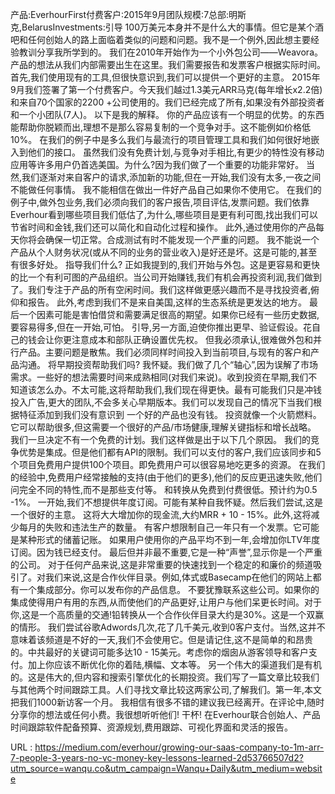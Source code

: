 产品:EverhourFirst付费客户:2015年9月团队规模:7总部:明斯克,BelarusInvestments:引导 
 100万美元本身并不是什么大的事情。但它是某个酒吧和任何创始人的路上面临着类似的问题和问题。我不是一个例外,因此想主要经验教训分享我所学到的。 
 我们在2010年开始作为一个小外包公司——Weavora。产品的想法从我们内部需要出生在这里。我们需要报告和发票客户根据实际时间。首先,我们使用现有的工具,但很快意识到,我们可以提供一个更好的主意。 
 2015年9月我们签署了第一个付费客户。今天我们越过1.3美元ARR马克(每年增长x2.2倍)和来自70个国家的2200 +公司使用的。我们已经完成了所有,如果没有外部投资者和一个小团队(7人)。 
 以下是我的解释。 
 你的产品应该有一个明显的优势。的东西能帮助你脱颖而出,理想不是那么容易复制的一个竞争对手。这不能例如价格低10%。 
 在我们的例子中是多么我们与最流行的项目管理工具和我们如何很好地嵌入到他们的接口。 
 虽然我们没有免费计划,与竞争对手相比,有更少的特性没有移动应用等许多用户仍首选美国。为什么?因为我们做了一个重要的功能非常好。 
 当然,我们逐渐对来自客户的请求,添加新的功能,但在一开始,我们没有太多,一夜之间不能做任何事情。 
 我不能相信在做出一件好产品自己如果你不使用它。 
 在我们的例子中,做外包业务,我们必须向我们的客户报告,项目评估,发票问题。我们依靠Everhour看到哪些项目我们低估了,为什么,哪些项目是更有利可图,找出我们可以节省时间和金钱,我们还可以简化和自动化过程和操作。 
 此外,通过使用你的产品每天你将会确保一切正常。合成测试有时不能发现一个严重的问题。 
 我不能说一个产品从个人财务状况(或从不同的业务的营业收入)是好还是坏。这是可能的,甚至有很多好处。 
 指导我们什么? 
 正如我提到的,我们开始与外包。这是更容易和更快的比一个有利可图的产品组织。当公司开始赚钱,我们有机会再投资利润,我们做到了。我们专注于产品的所有空闲时间。我们这样做更感兴趣而不是寻找投资者,俯仰和报告。 
 此外,考虑到我们不是来自美国,这样的生态系统是更发达的地方。 
 最后一个因素可能是害怕借贷和需要满足很高的期望。如果你已经有一些历史数据,要容易得多,但在一开始,可怕。 
 引导,另一方面,迫使你推出更早、验证假设。花自己的钱会让你更注意成本和部队正确设置优先权。 
 但我必须承认,很难做外包和并行产品。主要问题是散焦。我们必须同样时间投入到当前项目,与现有的客户和产品沟通。 
 将早期投资帮助我们吗? 
 我怀疑。我们做了几个“轴心”,因为误解了市场需求。一些好的想法需要时间来成熟相同(对我们来说)。收到投资在早期,我们不知道该怎么办。不太可能,这将帮助我们,我们现在得更快。最有可能我们只是冲钱投入广告,更大的团队,不会多关心早期版本。我们可以发现自己的情况下当我们根据特征添加到我们没有意识到 
 一个好的产品也没有钱。 
 投资就像一个火箭燃料。它可以帮助很多,但这需要一个很好的产品/市场健康,理解关键指标和增长战略。 
 我们一旦决定不有一个免费的计划。我们这样做是出于以下几个原因。 
 我们的竞争优势是集成。但是他们都有API的限制。我们可以支付的客户,我们应该同步和5个项目免费用户提供100个项目。即免费用户可以很容易地吃更多的资源。 
 在我们的经验中,免费用户经常接触的支持(由于他们的更多),他们的反应更迅速失败,他们问完全不同的特性,而不是那些支付等。 
 和转换从免费到付费很低。预计约为0.5 -1%。 
 一开始,我们不想提供年度订阅。可能有某种自我怀疑。然后我们尝试,这是一个很好的主意。 
 这将大大增加你的现金流,大约MRR + 10 - 15%。此外,这将减少每月的失败和违法生产的数量。 
 有客户想限制自己一年只有一个发票。它可能是某种形式的储蓄记账。 
 如果用户使用你的产品平均不到一年,会增加你LTV年度订阅。因为钱已经支付。 
 最后但并非最不重要,它是一种“声誉”,显示你是一个严重的公司。 
 对于任何产品来说,这是非常重要的快速找到一个稳定的和廉价的频道吸引了。对我们来说,这是合作伙伴目录。例如,体式或Basecamp在他们的网站上都有一个集成部分。你可以发布你的产品信息。 
 不要犹豫联系这些公司。如果你的集成使得用户有用的东西,从而使他们的产品更好,让用户与他们呆更长时间。对于你,这是一个高质量的交通!铅转换从一个合作伙伴目录大约是30%。这是一个双赢的情形。 
 我们尝试谷歌Adwords几次,花了几千美元,收到0客户支付。当然,这并不意味着该频道是不好的一天,我们不会使用它。但是请记住,这不是简单的和昂贵的。中共最好的关键词可能多达10 - 15美元。考虑你的烟囱从游客领导和客户支付。加上你应该不断优化你的着陆,横幅、文本等。 
 另一个伟大的渠道我们是有机的。这是伟大的,但内容和搜索引擎优化的长期投资。我们写了一篇文章比较我们与其他两个时间跟踪工具。人们寻找文章比较这两家公司,了解我们。第一年,本文把我们1000新访客一个月。 
 我相信有很多不错的建议我已经离开。在评论中,随时分享你的想法或任何小费。我很想听听他们! 
 干杯! 
 在Everhour联合创始人、产品 
 时间跟踪软件配备预算、资源规划,费用跟踪、可视化界面和灵活的报告。 
  
   
  URL : https://medium.com/everhour/growing-our-saas-company-to-1m-arr-7-people-3-years-no-vc-money-key-lessons-learned-2d53766507d2?utm_source=wanqu.co&utm_campaign=Wanqu+Daily&utm_medium=website